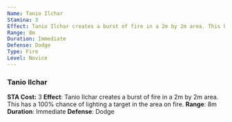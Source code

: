 ```yaml
---
Name: Tanio Ilchar
Stamina: 3
Effect: Tanio Ilchar creates a burst of fire in a 2m by 2m area. This has a 100% chance of lighting a target in the area on fire.
Range: 8m
Duration: Immediate
Defense: Dodge
Type: Fire
Level: Novice
---
```


### Tanio Ilchar
**STA Cost:** 3
**Effect**: Tanio Ilchar creates a burst of fire in a 2m by 2m area. This has a 100% chance of lighting a target in the area on fire.
**Range**: 8m
**Duration**: Immediate
**Defense**: Dodge